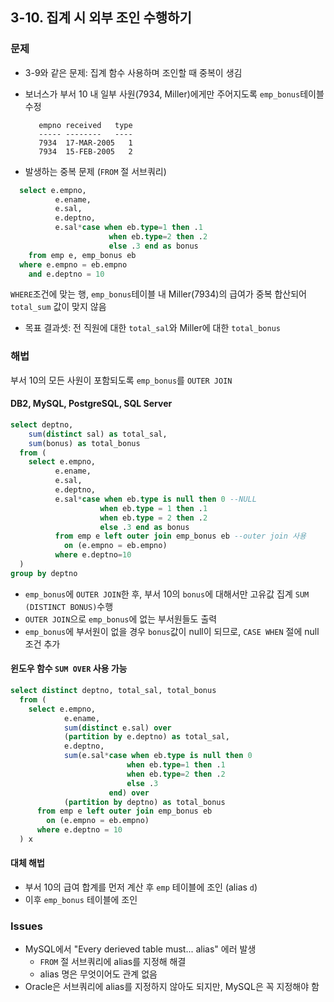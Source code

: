 ## 3-10. 집계 시 외부 조인 수행하기

### 문제
- 3-9와 같은 문제: 집계 함수 사용하며 조인할 때 중복이 생김
- 보너스가 부서 10 내 일부 사원(7934, Miller)에게만 주어지도록 `emp_bonus`테이블 수정

    ```
       empno received   type
       ----- --------   ----
       7934  17-MAR-2005   1
       7934  15-FEB-2005   2
   ```

- 발생하는 중복 문제 (`FROM` 절 서브쿼리)
```sql
  select e.empno,
          e.ename,
          e.sal,
          e.deptno,
          e.sal*case when eb.type=1 then .1
                      when eb.type=2 then .2
                      else .3 end as bonus
    from emp e, emp_bonus eb
  where e.empno = eb.empno
    and e.deptno = 10
```
 `WHERE`조건에 맞는 행, `emp_bonus`테이블 내 Miller(7934)의 급여가 중복 합산되어 `total_sum` 값이 맞지 않음

- 목표 결과셋: 전 직원에 대한 `total_sal`와 Miller에 대한 `total_bonus`

### 해법
부서 10의 모든 사원이 포함되도록 `emp_bonus`를 `OUTER JOIN` 

#### DB2, MySQL, PostgreSQL, SQL Server
```sql
select deptno,
    sum(distinct sal) as total_sal, 
    sum(bonus) as total_bonus
  from (
    select e.empno,
          e.ename,
          e.sal,
          e.deptno,
          e.sal*case when eb.type is null then 0 --NULL 
                    when eb.type = 1 then .1
                    when eb.type = 2 then .2
                    else .3 end as bonus
          from emp e left outer join emp_bonus eb --outer join 사용
            on (e.empno = eb.empno)
          where e.deptno=10
  )
group by deptno 
```
- `emp_bonus`에 `OUTER JOIN`한 후, 부서 10의 `bonus`에 대해서만 고유값 집계 `SUM (DISTINCT BONUS)`수행
- `OUTER JOIN`으로 `emp_bonus`에 없는 부서원들도 출력
- `emp_bonus`에 부서원이 없을 경우 `bonus`값이 null이 되므로, `CASE WHEN` 절에 null 조건 추가

#### 윈도우 함수 `SUM OVER` 사용 가능
```sql
select distinct deptno, total_sal, total_bonus
  from (
    select e.empno,
            e.ename,
            sum(distinct e.sal) over
            (partition by e.deptno) as total_sal,
            e.deptno,
            sum(e.sal*case when eb.type is null then 0
                          when eb.type=1 then .1
                          when eb.type=2 then .2
                          else .3
                      end) over
            (partition by deptno) as total_bonus
      from emp e left outer join emp_bonus eb
        on (e.empno = eb.empno)
      where e.deptno = 10
  ) x
```

#### 대체 해법  
- 부서 10의 급여 합계를 먼저 계산 후 `emp` 테이블에 조인 (alias `d`)
- 이후 `emp_bonus` 테이블에 조인

### Issues
- MySQL에서 "Every derieved table must... alias" 에러 발생  
    -  `FROM` 절 서브쿼리에 alias를 지정해 해결
    -  alias 명은 무엇이어도 관계 없음
- Oracle은 서브쿼리에 alias를 지정하지 않아도 되지만, MySQL은 꼭 지정해야 함
